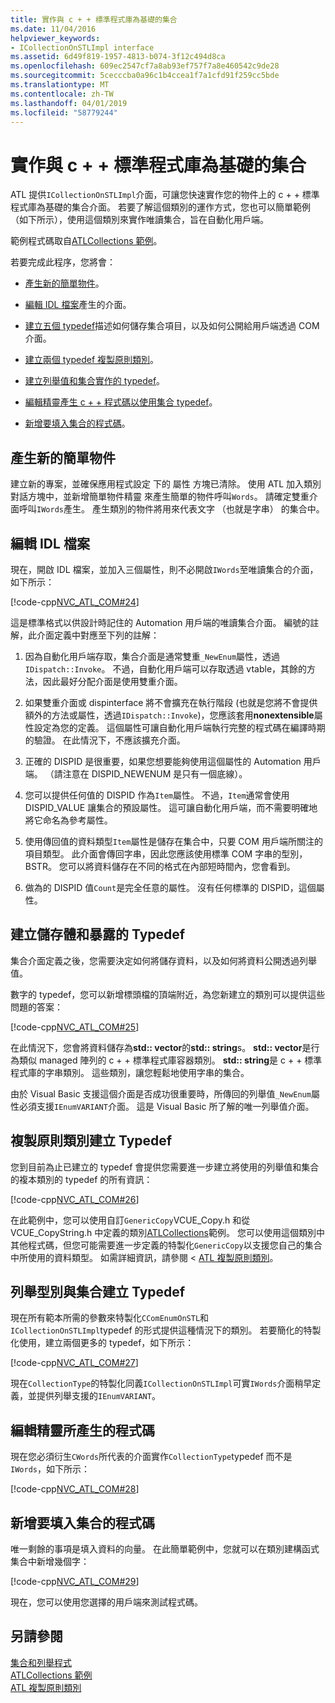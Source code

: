 ```yaml
---
title: 實作與 c + + 標準程式庫為基礎的集合
ms.date: 11/04/2016
helpviewer_keywords:
- ICollectionOnSTLImpl interface
ms.assetid: 6d49f819-1957-4813-b074-3f12c494d8ca
ms.openlocfilehash: 609ec2547cf7a8ab93ef757f7a8e460542c9de28
ms.sourcegitcommit: 5cecccba0a96c1b4ccea1f7a1cfd91f259cc5bde
ms.translationtype: MT
ms.contentlocale: zh-TW
ms.lasthandoff: 04/01/2019
ms.locfileid: "58779244"
---
```

# <a name="implementing-a-c-standard-library-based-collection"></a>實作與 c + + 標準程式庫為基礎的集合

ATL 提供`ICollectionOnSTLImpl`介面，可讓您快速實作您的物件上的 c + + 標準程式庫為基礎的集合介面。 若要了解這個類別的運作方式，您也可以簡單範例 （如下所示），使用這個類別來實作唯讀集合，旨在自動化用戶端。

範例程式碼取自[ATLCollections 範例](../overview/visual-cpp-samples.md)。

若要完成此程序，您將會：

- [產生新的簡單物件](#vccongenerating_an_object)。

- [編輯 IDL 檔案](#vcconedit_the_idl)產生的介面。

- [建立五個 typedef](#vcconstorage_and_exposure_typedefs)描述如何儲存集合項目，以及如何公開給用戶端透過 COM 介面。

- [建立兩個 typedef 複製原則類別](#vcconcopy_classes)。

- [建立列舉值和集合實作的 typedef](#vcconenumeration_and_collection)。

- [編輯精靈產生 c + + 程式碼以使用集合 typedef](#vcconedit_the_generated_code)。

- [新增要填入集合的程式碼](#vcconpopulate_the_collection)。

##  <a name="vccongenerating_an_object"></a> 產生新的簡單物件

建立新的專案，並確保應用程式設定 下的 屬性 方塊已清除。 使用 ATL 加入類別 對話方塊中，並新增簡單物件精靈 來產生簡單的物件呼叫`Words`。 請確定雙重介面呼叫`IWords`產生。 產生類別的物件將用來代表文字 （也就是字串） 的集合中。

##  <a name="vcconedit_the_idl"></a> 編輯 IDL 檔案

現在，開啟 IDL 檔案，並加入三個屬性，則不必開啟`IWords`至唯讀集合的介面，如下所示：

[!code-cpp[NVC_ATL_COM#24](../atl/codesnippet/cpp/implementing-an-stl-based-collection_1.idl)]

這是標準格式以供設計時記住的 Automation 用戶端的唯讀集合介面。 編號的註解，此介面定義中對應至下列的註解：

1. 因為自動化用戶端存取，集合介面是通常雙重`_NewEnum`屬性，透過`IDispatch::Invoke`。 不過，自動化用戶端可以存取透過 vtable，其餘的方法，因此最好分配介面是使用雙重介面。

1. 如果雙重介面或 dispinterface 將不會擴充在執行階段 (也就是您將不會提供額外的方法或屬性，透過`IDispatch::Invoke`)，您應該套用**nonextensible**屬性設定為您的定義。 這個屬性可讓自動化用戶端執行完整的程式碼在編譯時期的驗證。 在此情況下，不應該擴充介面。

1. 正確的 DISPID 是很重要，如果您想要能夠使用這個屬性的 Automation 用戶端。 （請注意在 DISPID_NEWENUM 是只有一個底線）。

1. 您可以提供任何值的 DISPID 作為`Item`屬性。 不過，`Item`通常會使用 DISPID_VALUE 讓集合的預設屬性。 這可讓自動化用戶端，而不需要明確地將它命名為參考屬性。

1. 使用傳回值的資料類型`Item`屬性是儲存在集合中，只要 COM 用戶端所關注的項目類型。 此介面會傳回字串，因此您應該使用標準 COM 字串的型別，BSTR。 您可以將資料儲存在不同的格式在內部短時間內，您會看到。

1. 做為的 DISPID 值`Count`是完全任意的屬性。 沒有任何標準的 DISPID，這個屬性。

##  <a name="vcconstorage_and_exposure_typedefs"></a> 建立儲存體和暴露的 Typedef

集合介面定義之後，您需要決定如何將儲存資料，以及如何將資料公開透過列舉值。

數字的 typedef，您可以新增標頭檔的頂端附近，為您新建立的類別可以提供這些問題的答案：

[!code-cpp[NVC_ATL_COM#25](../atl/codesnippet/cpp/implementing-an-stl-based-collection_2.h)]

在此情況下，您會將資料儲存為**std:: vector**的**std:: string**s。 **std:: vector**是行為類似 managed 陣列的 c + + 標準程式庫容器類別。 **std:: string**是 c + + 標準程式庫的字串類別。 這些類別，讓您輕鬆地使用字串的集合。

由於 Visual Basic 支援這個介面是否成功很重要時，所傳回的列舉值`_NewEnum`屬性必須支援`IEnumVARIANT`介面。 這是 Visual Basic 所了解的唯一列舉值介面。

##  <a name="vcconcopy_classes"></a> 複製原則類別建立 Typedef

您到目前為止已建立的 typedef 會提供您需要進一步建立將使用的列舉值和集合的複本類別的 typedef 的所有資訊：

[!code-cpp[NVC_ATL_COM#26](../atl/codesnippet/cpp/implementing-an-stl-based-collection_3.h)]

在此範例中，您可以使用自訂`GenericCopy`VCUE_Copy.h 和從 VCUE_CopyString.h 中定義的類別[ATLCollections](../overview/visual-cpp-samples.md)範例。 您可以使用這個類別中其他程式碼，但您可能需要進一步定義的特製化`GenericCopy`以支援您自己的集合中所使用的資料類型。 如需詳細資訊，請參閱 < [ATL 複製原則類別](../atl/atl-copy-policy-classes.md)。

##  <a name="vcconenumeration_and_collection"></a> 列舉型別與集合建立 Typedef

現在所有範本所需的參數來特製化`CComEnumOnSTL`和`ICollectionOnSTLImpl`typedef 的形式提供這種情況下的類別。 若要簡化的特製化使用，建立兩個更多的 typedef，如下所示：

[!code-cpp[NVC_ATL_COM#27](../atl/codesnippet/cpp/implementing-an-stl-based-collection_4.h)]

現在`CollectionType`的特製化同義`ICollectionOnSTLImpl`可實`IWords`介面稍早定義，並提供列舉支援的`IEnumVARIANT`。

##  <a name="vcconedit_the_generated_code"></a> 編輯精靈所產生的程式碼

現在您必須衍生`CWords`所代表的介面實作`CollectionType`typedef 而不是`IWords`，如下所示：

[!code-cpp[NVC_ATL_COM#28](../atl/codesnippet/cpp/implementing-an-stl-based-collection_5.h)]

##  <a name="vcconpopulate_the_collection"></a> 新增要填入集合的程式碼

唯一剩餘的事項是填入資料的向量。 在此簡單範例中，您就可以在類別建構函式集合中新增幾個字：

[!code-cpp[NVC_ATL_COM#29](../atl/codesnippet/cpp/implementing-an-stl-based-collection_6.h)]

現在，您可以使用您選擇的用戶端來測試程式碼。

## <a name="see-also"></a>另請參閱

[集合和列舉程式](../atl/atl-collections-and-enumerators.md)<br/>
[ATLCollections 範例](../overview/visual-cpp-samples.md)<br/>
[ATL 複製原則類別](../atl/atl-copy-policy-classes.md)
